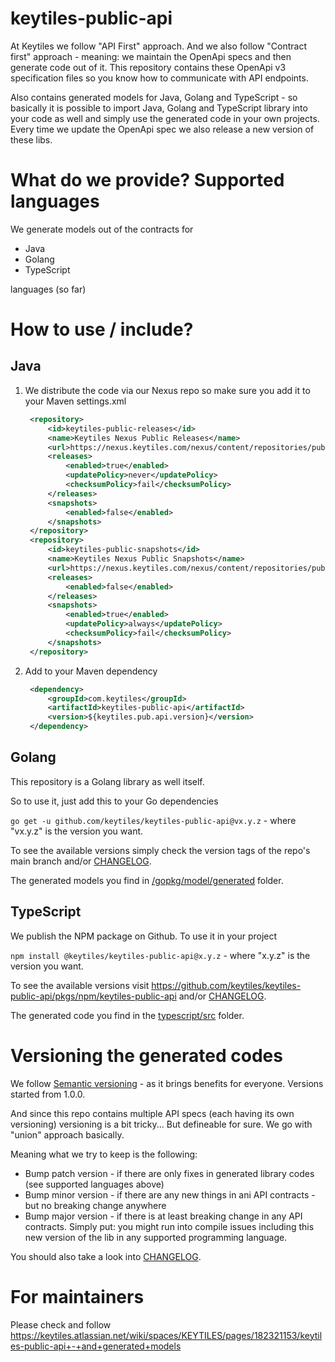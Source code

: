# keytiles-public-api

At Keytiles we follow "API First" approach. And we also follow "Contract first" approach - meaning: we maintain the OpenApi specs and then generate code out of it. This repository contains these OpenApi v3 specification files so you know how to communicate with API endpoints.

Also contains generated models for Java, Golang and TypeScript - so basically it is possible to import Java, Golang and TypeScript library into your code as well and simply use the generated code in your own projects. Every time we update the OpenApi spec we also release a new version of these libs.

# What do we provide? Supported languages

We generate models out of the contracts for

- Java
- Golang
- TypeScript

languages (so far)

# How to use / include?

## Java

1. We distribute the code via our Nexus repo so make sure you add it to your Maven settings.xml
   ```xml
    <repository>
        <id>keytiles-public-releases</id>
        <name>Keytiles Nexus Public Releases</name>
        <url>https://nexus.keytiles.com/nexus/content/repositories/public-releases/</url>
        <releases>
            <enabled>true</enabled>
            <updatePolicy>never</updatePolicy>
            <checksumPolicy>fail</checksumPolicy>
        </releases>
        <snapshots>
            <enabled>false</enabled>
        </snapshots>
    </repository>
    <repository>
        <id>keytiles-public-snapshots</id>
        <name>Keytiles Nexus Public Snapshots</name>
        <url>https://nexus.keytiles.com/nexus/content/repositories/public-snapshots/</url>
        <releases>
            <enabled>false</enabled>
        </releases>
        <snapshots>
            <enabled>true</enabled>
            <updatePolicy>always</updatePolicy>
            <checksumPolicy>fail</checksumPolicy>
        </snapshots>
    </repository>
   ```
2. Add to your Maven dependency
   ```xml
    <dependency>
        <groupId>com.keytiles</groupId>
        <artifactId>keytiles-public-api</artifactId>
        <version>${keytiles.pub.api.version}</version>
    </dependency>
   ```

## Golang

This repository is a Golang library as well itself.

So to use it, just add this to your Go dependencies

`go get -u github.com/keytiles/keytiles-public-api@vx.y.z` - where "vx.y.z" is the version you want.

To see the available versions simply check the version tags of the repo's main branch and/or [CHANGELOG](CHANGELOG.md).

The generated models you find in [/gopkg/model/generated](gopkg/model/generated/) folder.

## TypeScript

We publish the NPM package on Github. To use it in your project

`npm install @keytiles/keytiles-public-api@x.y.z` - where "x.y.z" is the version you want.

To see the available versions visit https://github.com/keytiles/keytiles-public-api/pkgs/npm/keytiles-public-api and/or [CHANGELOG](CHANGELOG.md).

The generated code you find in the [typescript/src](typescript/src/) folder.

# Versioning the generated codes

We follow [Semantic versioning](https://semver.org) - as it brings benefits for everyone.
Versions started from 1.0.0.

And since this repo contains multiple API specs (each having its own versioning) versioning is a bit tricky...
But defineable for sure. We go with "union" approach basically.

Meaning what we try to keep is the following:

- Bump patch version - if there are only fixes in generated library codes (see supported languages above)
- Bump minor version - if there are any new things in ani API contracts - but no breaking change anywhere
- Bump major version - if there is at least breaking change in any API contracts. Simply put: you might run into compile issues
  including this new version of the lib in any supported programming language.

You should also take a look into [CHANGELOG](CHANGELOG.md).

# For maintainers

Please check and follow https://keytiles.atlassian.net/wiki/spaces/KEYTILES/pages/182321153/keytiles-public-api+-+and+generated+models
